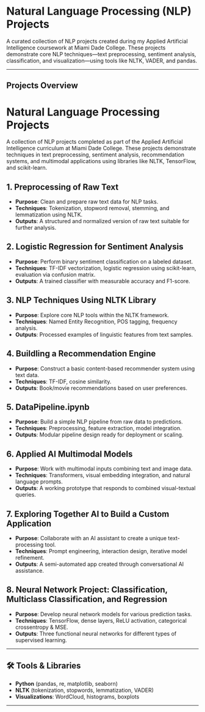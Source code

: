 # Natural Language Processing (NLP) Projects  
A curated collection of NLP projects created during my Applied Artificial Intelligence coursework at Miami Dade College. These projects demonstrate core NLP techniques—text preprocessing, sentiment analysis, classification, and visualization—using tools like NLTK, VADER, and pandas.

---

## Projects Overview

# Natural Language Processing Projects  
A collection of NLP projects completed as part of the Applied Artificial Intelligence curriculum at Miami Dade College. These projects demonstrate techniques in text preprocessing, sentiment analysis, recommendation systems, and multimodal applications using libraries like NLTK, TensorFlow, and scikit-learn.

## 1. Preprocessing of Raw Text
- **Purpose**: Clean and prepare raw text data for NLP tasks.  
- **Techniques**: Tokenization, stopword removal, stemming, and lemmatization using NLTK.  
- **Outputs**: A structured and normalized version of raw text suitable for further analysis.

## 2. Logistic Regression for Sentiment Analysis
- **Purpose**: Perform binary sentiment classification on a labeled dataset.  
- **Techniques**: TF-IDF vectorization, logistic regression using scikit-learn, evaluation via confusion matrix.  
- **Outputs**: A trained classifier with measurable accuracy and F1-score.

## 3. NLP Techniques Using NLTK Library
- **Purpose**: Explore core NLP tools within the NLTK framework.  
- **Techniques**: Named Entity Recognition, POS tagging, frequency analysis.  
- **Outputs**: Processed examples of linguistic features from text samples.

## 4. Buildling a Recommendation Engine
- **Purpose**: Construct a basic content-based recommender system using text data.  
- **Techniques**: TF-IDF, cosine similarity.  
- **Outputs**: Book/movie recommendations based on user preferences.

## 5. DataPipeline.ipynb
- **Purpose**: Build a simple NLP pipeline from raw data to predictions.  
- **Techniques**: Preprocessing, feature extraction, model integration.  
- **Outputs**: Modular pipeline design ready for deployment or scaling.

## 6. Applied AI Multimodal Models
- **Purpose**: Work with multimodal inputs combining text and image data.  
- **Techniques**: Transformers, visual embedding integration, and natural language prompts.  
- **Outputs**: A working prototype that responds to combined visual-textual queries.

## 7. Exploring Together AI to Build a Custom Application
- **Purpose**: Collaborate with an AI assistant to create a unique text-processing tool.  
- **Techniques**: Prompt engineering, interaction design, iterative model refinement.  
- **Outputs**: A semi-automated app created through conversational AI assistance.

## 8. Neural Network Project: Classification, Multiclass Classification, and Regression
- **Purpose**: Develop neural network models for various prediction tasks.  
- **Techniques**: TensorFlow, dense layers, ReLU activation, categorical crossentropy & MSE.  
- **Outputs**: Three functional neural networks for different types of supervised learning.

---

## 🛠️ Tools & Libraries
- **Python** (pandas, re, matplotlib, seaborn)
- **NLTK** (tokenization, stopwords, lemmatization, VADER)
- **Visualizations**: WordCloud, histograms, boxplots

---
